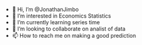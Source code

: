 - 👋 Hi, I’m @JonathanJimbo
- 👀 I’m interested in Economics Statistics
- 🌱 I’m currently learning series time
- 💞️ I’m looking to collaborate on analist of data
- 📫 How to reach me on making a good prediction

<!---
JonathanJimbo/JonathanJimbo is a ✨ special ✨ repository because its `README.md` (this file) appears on your GitHub profile.
You can click the Preview link to take a look at your changes.
--->
